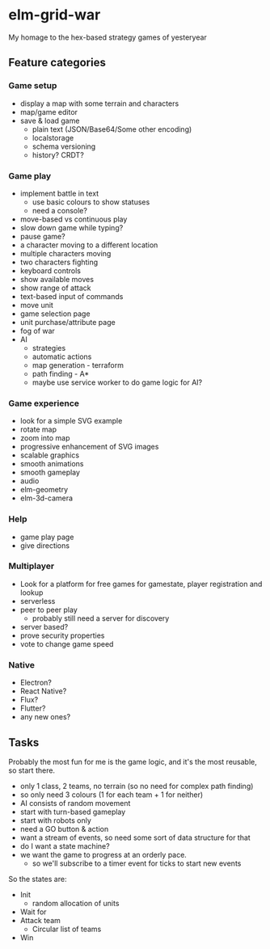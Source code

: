 # elm-grid-war

My homage to the hex-based strategy games of yesteryear

## Feature categories
### Game setup
  - display a map with some terrain and characters
  - map/game editor
  - save & load game
    - plain text (JSON/Base64/Some other encoding)
    - localstorage
    - schema versioning
    - history? CRDT?
### Game play
  - implement battle in text
    - use basic colours to show statuses
    - need a console?
  - move-based vs continuous play
  - slow down game while typing?
  - pause game?
  - a character moving to a different location
  - multiple characters moving
  - two characters fighting
  - keyboard controls
  - show available moves
  - show range of attack
  - text-based input of commands
  - move unit
  - game selection page
  - unit purchase/attribute page
  - fog of war
  - AI
    - strategies
    - automatic actions
    - map generation - terraform
    - path finding - A*
    - maybe use service worker to do game logic for AI?
### Game experience
  - look for a simple SVG example
  - rotate map
  - zoom into map
  - progressive enhancement of SVG images
  - scalable graphics
  - smooth animations
  - smooth gameplay
  - audio
  - elm-geometry
  - elm-3d-camera  
### Help
  - game play page
  - give directions
### Multiplayer
  - Look for a platform for free games for gamestate, player registration and lookup
  - serverless
  - peer to peer play
    - probably still need a server for discovery
  - server based?
  - prove security properties
  - vote to change game speed
### Native
  - Electron?
  - React Native?
  - Flux?
  - Flutter?
  - any new ones?

## Tasks

Probably the most fun for me is the game logic, and it's the most reusable, so start there.

- only 1 class, 2 teams, no terrain (so no need for complex path finding)
- so only need 3 colours (1 for each team + 1 for neither)
- AI consists of random movement
- start with turn-based gameplay
- start with robots only
- need a GO button & action
- want a stream of events, so need some sort of data structure for that
- do I want a state machine?
- we want the game to progress at an orderly pace.
    - so we'll subscribe to a timer event for ticks to start new events

So the states are:
- Init
  - random allocation of units
- Wait for 
- Attack team
  - Circular list of teams
- Win

